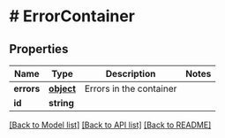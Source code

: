 # # ErrorContainer

## Properties

Name | Type | Description | Notes
------------ | ------------- | ------------- | -------------
**errors** | [**object**](.md) | Errors in the container | 
**id** | **string** |  | 

[[Back to Model list]](../../README.md#documentation-for-models) [[Back to API list]](../../README.md#documentation-for-api-endpoints) [[Back to README]](../../README.md)


